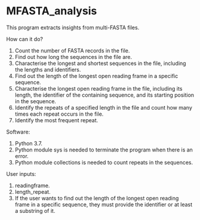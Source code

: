 # MFASTA_analysis
This program extracts insights from multi-FASTA files.

How can it do?
1. Count the number of FASTA records in the file.
2. Find out how long the sequences in the file are.
3. Characterise the longest and shortest sequences in the file, including the lengths and identifiers.
4. Find out the length of the longest open reading frame in a specific sequence.
5. Characterise the longest open reading frame in the file, including its length, the identifier of the containing sequence, and its starting position in the sequence.
6. Identify the repeats of a specified length in the file and count how many times each repeat occurs in the file.
7. Identify the most frequent repeat.

Software:
1. Python 3.7.
2. Python module sys is needed to terminate the program when there is an error.
3. Python module collections is needed to count repeats in the sequences.

User inputs:
1. readingframe.
2. length_repeat.
3. If the user wants to find out the length of the longest open reading frame in a specific sequence, they must provide the identifier or at least a substring of it.
